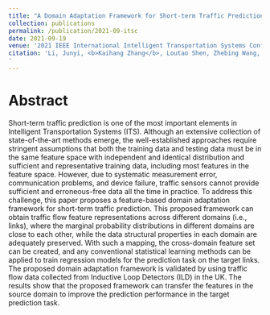```yaml
---
title: "A Domain Adaptation Framework for Short-term Traffic Prediction"
collection: publications
permalink: /publication/2021-09-itsc
date: 2021-09-19
venue: '2021 IEEE International Intelligent Transportation Systems Conference (ITSC)'
citation: 'Li, Junyi, <b>Kaihang Zhang</b>, Loutao Shen, Zhebing Wang, Fangce Guo, Panagiotis Angeloudis, Xiqun Michael Chen, and Simon Hu. 2021. &quot;A Domain Adaptation Framework for Short-Term Traffic Prediction.&quot; In <i>2021 IEEE International Intelligent Transportation Systems Conference (ITSC)</i>, 3564–69. Indianapolis, IN, USA: IEEE.
'
---
```

# Abstract

Short-term traffic prediction is one of the most important elements in Intelligent Transportation Systems (ITS). Although an extensive collection of state-of-the-art methods emerge, the well-established approaches require stringent assumptions that both the training data and testing data must be in the same feature space with independent and identical distribution and sufficient and representative training data, including most features in the feature space. However, due to systematic measurement error, communication problems, and device failure, traffic sensors cannot provide sufficient and erroneous-free data all the time in practice. To address this challenge, this paper proposes a feature-based domain adaptation framework for short-term traffic prediction. This proposed framework can obtain traffic flow feature representations across different domains (i.e., links), where the marginal probability distributions in different domains are close to each other, while the data structural properties in each domain are adequately preserved. With such a mapping, the cross-domain feature set can be created, and any conventional statistical learning methods can be applied to train regression models for the prediction task on the target links. The proposed domain adaptation framework is validated by using traffic flow data collected from Inductive Loop Detectors (ILD) in the UK. The results show that the proposed framework can transfer the features in the source domain to improve the prediction performance in the target prediction task.
